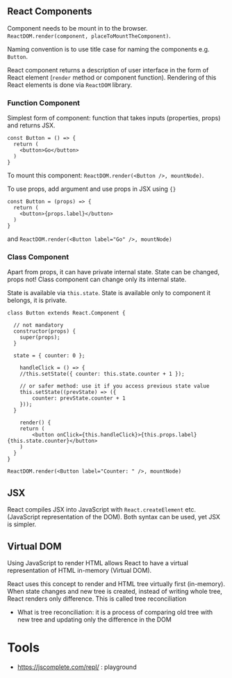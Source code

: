 ## React Components

Component needs to be mount in to the browser. `ReactDOM.render(component, placeToMountTheComponent)`.

Naming convention is to use title case for naming the components e.g. `Button`.

React component returns a description of user interface in the form of React element (`render` method or component function). 
Rendering of this React elements is done via `ReactDOM` library. 

### Function Component

Simplest form of component: function that takes inputs (properties, props) and returns JSX.

```
const Button = () => {
  return (
    <button>Go</button>
  )
}
```

To mount this component: `ReactDOM.render(<Button />, mountNode)`.

To use props, add argument and use props in JSX using `{}`

```
const Button = (props) => {
  return (
    <button>{props.label}</button>
  )
}
```

and `ReactDOM.render(<Button label="Go" />, mountNode)`

### Class Component

Apart from props, it can have private internal state. State can be changed, props not! Class component can change only its internal state.

State is available via `this.state`. State is available only to component it belongs, it is private.

```
class Button extends React.Component {
	
  // not mandatory
  constructor(props) {
  	super(props);
  }
  
  state = { counter: 0 };

	handleClick = () => {
  	//this.setState({ counter: this.state.counter + 1 });
    
    // or safer method: use it if you access previous state value
    this.setState((prevState) => ({ 
    	counter: prevState.counter + 1
    }));
  }
  
	render() {
  	return (
    	<button onClick={this.handleClick}>{this.props.label} {this.state.counter}</button>
    )
  }
}

ReactDOM.render(<Button label="Counter: " />, mountNode)
```

## JSX

React compiles JSX into JavaScript with `React.createElement` etc. (JavaScript representation of the DOM). Both syntax can be used, yet JSX is simpler.

## Virtual DOM

Using JavaScript to render HTML allows React to have a virtual representation of HTML in-memory (Virtual DOM).

React uses this concept to render and HTML tree virtually first (in-memory). When state changes and new tree is created, instead of writing whole tree, React renders only difference. This is called tree reconciliation

- What is tree reconciliation: it is a process of comparing old tree with new tree and updating only the difference in the DOM

# Tools

- https://jscomplete.com/repl/ : playground
